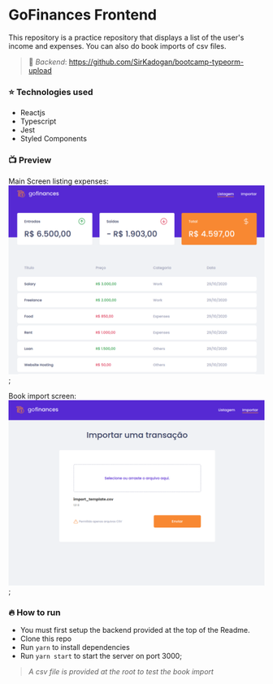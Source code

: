 # GoFinances Frontend

This repository is a practice repository that displays a list of the user's income and expenses. You can also do book imports of csv files.

> :book: _Backend_: https://github.com/SirKadogan/bootcamp-typeorm-upload

### :star: Technologies used

- Reactjs
- Typescript
- Jest
- Styled Components

### :tv: Preview

Main Screen listing expenses:
![Main Preview](/src/assets/MainPreview.png);

Book import screen:
![Import Preview](/src/assets/ImportPreview.png);

### :fire: How to run

- You must first setup the backend provided at the top of the Readme.
- Clone this repo
- Run `yarn` to install dependencies
- Run `yarn start` to start the server on port 3000;

> <i>A csv file is provided at the root to test the book import</i>
